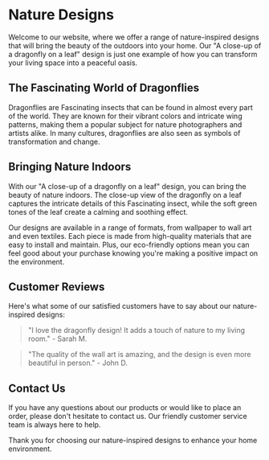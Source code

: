 <!--font:Great Vibes-->

# Nature Designs

Welcome to our website, where we offer a range of nature-inspired designs that will bring the beauty of the outdoors into your home. Our "A close-up of a dragonfly on a leaf" design is just one example of how you can transform your living space into a peaceful oasis.

## The Fas<wbr>ci<wbr>na<wbr>ting World of Dragonflies

Dragonflies are Fas<wbr>ci<wbr>na<wbr>ting insects that can be found in almost every part of the world. They are known for their vibrant colors and intricate wing patterns, making them a popular subject for nature photographers and artists alike. In many cultures, dragonflies are also seen as symbols of transformation and change.

## Bringing Nature Indoors

With our "A close-up of a dragonfly on a leaf" design, you can bring the beauty of nature indoors. The close-up view of the dragonfly on a leaf captures the intricate details of this Fas<wbr>ci<wbr>na<wbr>ting insect, while the soft green tones of the leaf create a calming and soothing effect.

Our designs are available in a range of formats, from wallpaper to wall art and even textiles. Each piece is made from high-quality materials that are easy to install and maintain. Plus, our eco-friendly options mean you can feel good about your purchase knowing you're making a positive impact on the environment.

## Customer Reviews

Here's what some of our satisfied customers have to say about our nature-inspired designs:

> "I love the dragonfly design! It adds a touch of nature to my living room." - Sarah M.

> "The quality of the wall art is amazing, and the design is even more beautiful in person." - John D.

## Contact Us

If you have any questions about our products or would like to place an order, please don't hesitate to contact us. Our friendly customer service team is always here to help.

Thank you for choosing our nature-inspired designs to enhance your home environment.

<!--

Write me content for website with wallpaper which alt text is:

"A close-up of a dragonfly on a leaf"

The name/title of the page should not be 1:1 copy of the alt text but rather a real content of the website which is using this wallpaper.

- Use markdown format
- Start with heading
- Heading should be short and concise
- The content should look like a real website
- The website should not be about the wallpaper, wallpaper is just a related background
- Heading should be contain work "wallpaper" or "background"
- Include real sections like references, contact, user stories, etc. use things relevant to the page purpose.
- Feel free to use structure like headings, bullets, numbering, blockquotes, paragraphs, horizontal lines, etc.
- You can use formatting like bold or _italic_
- You can include UTF-8 emojis
- Links should be only #hash anchors (and you can refer to the document itself)
- Do not include images


---


# Nature-inspired Wallpaper for a Peaceful Home Environment

Welcome to our website, where we offer a wide selection of nature-inspired wallpapers that will transform your home into a peaceful oasis. Our wallpaper designs are carefully curated to bring the beauty of nature indoors, and our "A close-up of a dragonfly on a leaf" wallpaper is no exception.

## Dragonflies in Nature

Dragonflies are Fas<wbr>ci<wbr>na<wbr>ting insects that can be found all over the world, from the tropics to the arctic. They are known for their beautiful colors and intricate wings, which make them a popular subject for nature photographers and artists alike. In many cultures, dragonflies are also seen as symbols of transformation and change.

## Bringing Nature Indoors

With our "A close-up of a dragonfly on a leaf" wallpaper, you can bring the beauty of nature into your home. The close-up view of the dragonfly on a leaf captures the intricate details of this Fas<wbr>ci<wbr>na<wbr>ting insect, while the soft green tones of the leaf create a calming and soothing effect.

Our wallpapers are made from high-quality materials that are easy to install and maintain. They are also eco-friendly, so you can feel good about your purchase knowing that you're making a positive impact on the environment.

## Customer Reviews

Here's what some of our satisfied customers have to say about our nature-inspired wallpapers:

> "I love my new dragonfly wallpaper! It's the perfect addition to my meditation room." - Sarah M.

> "The quality of the wallpaper is amazing, and the design is even more beautiful in person." - John D.

## Contact Us

If you have any questions about our products or would like to place an order, please don't hesitate to contact us. Our friendly customer service team is always here to help.

Thank you for choosing our nature-inspired wallpapers to enhance your home environment.


---


Heading should not include word "wallpaper". The website should not be about the wallpaper itself, wallpaper is just a related background, rewrite whole content.


---


# Transform Your Home with Nature-Inspired Designs

Welcome to our website, where we offer a range of nature-inspired designs that will bring the beauty of the outdoors into your home. Our "A close-up of a dragonfly on a leaf" design is just one example of how you can transform your living space into a peaceful oasis.

## The Fas<wbr>ci<wbr>na<wbr>ting World of Dragonflies

Dragonflies are Fas<wbr>ci<wbr>na<wbr>ting insects that can be found in almost every part of the world. They are known for their vibrant colors and intricate wing patterns, making them a popular subject for nature photographers and artists alike. In many cultures, dragonflies are also seen as symbols of transformation and change.

## Bringing Nature Indoors

With our "A close-up of a dragonfly on a leaf" design, you can bring the beauty of nature indoors. The close-up view of the dragonfly on a leaf captures the intricate details of this Fas<wbr>ci<wbr>na<wbr>ting insect, while the soft green tones of the leaf create a calming and soothing effect.

Our designs are available in a range of formats, from wallpaper to wall art and even textiles. Each piece is made from high-quality materials that are easy to install and maintain. Plus, our eco-friendly options mean you can feel good about your purchase knowing you're making a positive impact on the environment.

## Customer Reviews

Here's what some of our satisfied customers have to say about our nature-inspired designs:

> "I love the dragonfly design! It adds a touch of nature to my living room." - Sarah M.

> "The quality of the wall art is amazing, and the design is even more beautiful in person." - John D.

## Contact Us

If you have any questions about our products or would like to place an order, please don't hesitate to contact us. Our friendly customer service team is always here to help.

Thank you for choosing our nature-inspired designs to enhance your home environment.

-->
